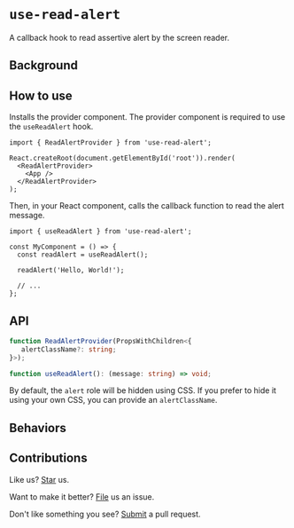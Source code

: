 # `use-read-alert`

A callback hook to read assertive alert by the screen reader.

## Background

## How to use

Installs the provider component. The provider component is required to use the `useReadAlert` hook.

```tsx
import { ReadAlertProvider } from 'use-read-alert';

React.createRoot(document.getElementById('root')).render(
  <ReadAlertProvider>
    <App />
  </ReadAlertProvider>
);
```

Then, in your React component, calls the callback function to read the alert message.

```tsx
import { useReadAlert } from 'use-read-alert';

const MyComponent = () => {
  const readAlert = useReadAlert();

  readAlert('Hello, World!');

  // ...
};
```

## API

```ts
function ReadAlertProvider(PropsWithChildren<{
   alertClassName?: string;
}>);

function useReadAlert(): (message: string) => void;
```

By default, the `alert` role will be hidden using CSS. If you prefer to hide it using your own CSS, you can provide an `alertClassName`.

## Behaviors

## Contributions

Like us? [Star](https://github.com/compulim/use-read-alert/stargazers) us.

Want to make it better? [File](https://github.com/compulim/use-read-alert/issues) us an issue.

Don't like something you see? [Submit](https://github.com/compulim/use-read-alert/pulls) a pull request.
